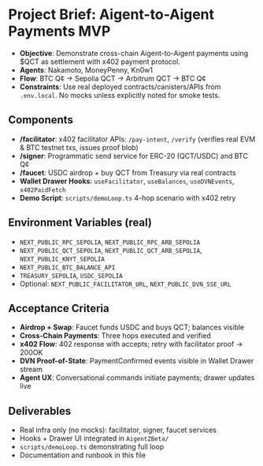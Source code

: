 # Project Brief: Aigent-to-Aigent Payments MVP

- **Objective**: Demonstrate cross-chain Aigent-to-Aigent payments using $QCT as settlement with x402 payment protocol.
- **Agents**: Nakamoto, MoneyPenny, Kn0w1
- **Flow**: BTC Q¢ → Sepolia QCT → Arbitrum QCT → BTC Q¢
- **Constraints**: Use real deployed contracts/canisters/APIs from `.env.local`. No mocks unless explicitly noted for smoke tests.

## Components
- **/facilitator**: x402 facilitator APIs: `/pay-intent`, `/verify` (verifies real EVM & BTC testnet txs, issues proof blob)
- **/signer**: Programmatic send service for ERC-20 (QCT/USDC) and BTC Q¢
- **/faucet**: USDC airdrop + buy QCT from Treasury via real contracts
- **Wallet Drawer Hooks**: `useFacilitator`, `useBalances`, `useDVNEvents`, `x402PaidFetch`
- **Demo Script**: `scripts/demoLoop.ts` 4-hop scenario with x402 retry

## Environment Variables (real)
- `NEXT_PUBLIC_RPC_SEPOLIA`, `NEXT_PUBLIC_RPC_ARB_SEPOLIA`
- `NEXT_PUBLIC_QCT_SEPOLIA`, `NEXT_PUBLIC_QCT_ARB_SEPOLIA`, `NEXT_PUBLIC_KNYT_SEPOLIA`
- `NEXT_PUBLIC_BTC_BALANCE_API`
- `TREASURY_SEPOLIA`, `USDC_SEPOLIA`
- Optional: `NEXT_PUBLIC_FACILITATOR_URL`, `NEXT_PUBLIC_DVN_SSE_URL`

## Acceptance Criteria
- **Airdrop + Swap**: Faucet funds USDC and buys QCT; balances visible
- **Cross-Chain Payments**: Three hops executed and verified
- **x402 Flow**: 402 response with accepts; retry with facilitator proof → 200OK
- **DVN Proof-of-State**: PaymentConfirmed events visible in Wallet Drawer stream
- **Agent UX**: Conversational commands initiate payments; drawer updates live

## Deliverables
- Real infra only (no mocks): facilitator, signer, faucet services
- Hooks + Drawer UI integrated in `AigentZBeta/`
- `scripts/demoLoop.ts` demonstrating full loop
- Documentation and runbook in this file
